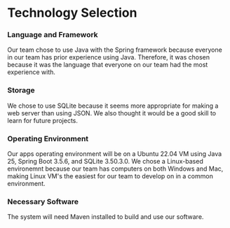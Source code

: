 # Technology Selection

### Language and Framework
Our team chose to use Java with the Spring framework because everyone in our team has prior experience using Java. Therefore, it was chosen because it was the language that everyone on our team had the most experience with.

### Storage
We chose to use SQLite because it seems more appropriate for making a web server than using JSON. We also thought it would be a good skill to learn for future projects. 

### Operating Environment
Our apps operating environment will be on a Ubuntu 22.04 VM using Java 25, Spring Boot 3.5.6, and SQLite 3.50.3.0. We chose a Linux-based environemnt because our team has computers on both Windows and Mac, making Linux VM's the easiest for our team to develop on in a common environment. 

### Necessary Software
The system will need Maven installed to build and use our software.